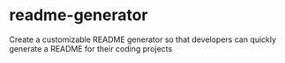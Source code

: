 # readme-generator
Create a customizable README generator so that developers can quickly generate a README for their coding projects
